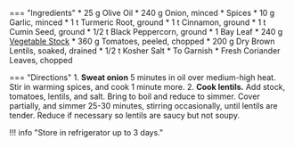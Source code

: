 === "Ingredients"
    * 25 g Olive Oil
    * 240 g Onion, minced
    * Spices
        * 10 g Garlic, minced
        * 1 t Turmeric Root, ground
        * 1 t Cinnamon, ground
        * 1 t Cumin Seed, ground
        * 1/2 t Black Peppercorn, ground
        * 1 Bay Leaf
    * 240 g [Vegetable Stock](../soups/stocks/vegetable-stock.md)
    * 360 g Tomatoes, peeled, chopped
    * 200 g Dry Brown Lentils, soaked, drained
    * 1/2 t Kosher Salt
    * To Garnish
        * Fresh Coriander Leaves, chopped

=== "Directions"
    1. **Sweat onion** 5 minutes in oil over medium-high heat. Stir in warming spices, and cook 1 minute more.
    2. **Cook lentils.** Add stock, tomatoes, lentils, and salt. Bring to boil and reduce to simmer. Cover partially, and simmer 25-30 minutes, stirring occasionally, until lentils are tender. Reduce if necessary so lentils are saucy but not soupy.

!!! info "Store in refrigerator up to 3 days."

[^1]: {{ cite.bittman_how_to_cook_everything }} 431-432.

